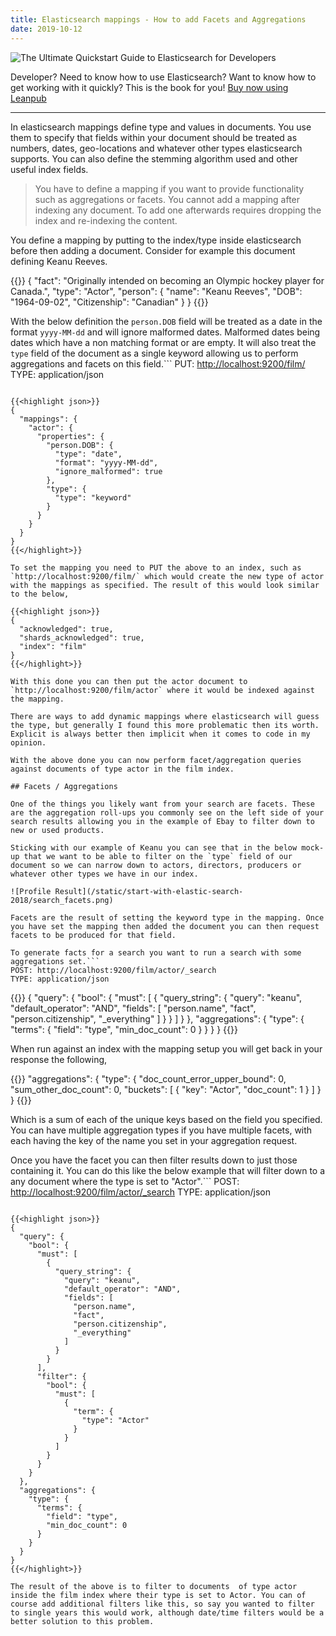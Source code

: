 ```yaml
---
title: Elasticsearch mappings - How to add Facets and Aggregations
date: 2019-10-12
---
```


![The Ultimate Quickstart Guide to Elasticsearch for Developers](/static/elastic/hero.jpg#center)

Developer? Need to know how to use Elasticsearch? Want to know how to get working with it quickly? This is the book for you! [Buy now using Leanpub](https://leanpub.com/elasticsearch-guide/)

***

In elasticsearch mappings define type and values in documents. You use them to specify that fields within your document should be treated as numbers, dates, geo-locations and whatever other types elasticsearch supports. You can also define the stemming algorithm used and other useful index fields.

 > You have to define a mapping if you want to provide functionality such as aggregations or facets. You cannot add a mapping after indexing any document. To add one afterwards requires dropping the index and re-indexing the content.

You define a mapping by putting to the index/type inside elasticsearch before then adding a document. Consider for example this document defining Keanu Reeves.

{{<highlight json>}}
{
  "fact": "Originally intended on becoming an Olympic hockey player for Canada.",
  "type": "Actor",
  "person": {
    "name": "Keanu Reeves",
    "DOB": "1964-09-02",
    "Citizenship": "Canadian"
  }
}
{{</highlight>}}

With the below definition the `person.DOB` field will be treated as a date in the format `yyyy-MM-dd` and will ignore malformed dates. Malformed dates being dates which have a non matching format or are empty. It will also treat the `type` field of the document as a single keyword allowing us to perform aggregations and facets on this field.```
PUT: <http://localhost:9200/film/>
TYPE: application/json

```

{{<highlight json>}}
{
  "mappings": {
    "actor": {
      "properties": {
        "person.DOB": {
          "type": "date",
          "format": "yyyy-MM-dd",
          "ignore_malformed": true
        },
        "type": {
          "type": "keyword"
        }
      }
    }
  }
}
{{</highlight>}}

To set the mapping you need to PUT the above to an index, such as `http://localhost:9200/film/` which would create the new type of actor with the mappings as specified. The result of this would look similar to the below,

{{<highlight json>}}
{
  "acknowledged": true,
  "shards_acknowledged": true,
  "index": "film"
}
{{</highlight>}}

With this done you can then put the actor document to `http://localhost:9200/film/actor` where it would be indexed against the mapping.

There are ways to add dynamic mappings where elasticsearch will guess the type, but generally I found this more problematic then its worth. Explicit is always better then implicit when it comes to code in my opinion.

With the above done you can now perform facet/aggregation queries against documents of type actor in the film index.

## Facets / Aggregations

One of the things you likely want from your search are facets. These are the aggregation roll-ups you commonly see on the left side of your search results allowing you in the example of Ebay to filter down to new or used products.

Sticking with our example of Keanu you can see that in the below mock-up that we want to be able to filter on the `type` field of our document so we can narrow down to actors, directors, producers or whatever other types we have in our index.

![Profile Result](/static/start-with-elastic-search-2018/search_facets.png)

Facets are the result of setting the keyword type in the mapping. Once you have set the mapping then added the document you can then request facets to be produced for that field.

To generate facts for a search you want to run a search with some aggregations set.```
POST: http://localhost:9200/film/actor/_search
TYPE: application/json
```

{{<highlight json>}}
{
  "query": {
    "bool": {
      "must": [
        {
          "query_string": {
            "query": "keanu",
            "default_operator": "AND",
            "fields": [
              "person.name",
              "fact",
              "person.citizenship",
              "_everything"
            ]
          }
        }
      ]
    }
  },
  "aggregations": {
    "type": {
      "terms": {
        "field": "type",
        "min_doc_count": 0
      }
    }
  }
}
{{</highlight>}}

When run against an index with the mapping setup you will get back in your response the following,

{{<highlight json>}}
  "aggregations": {
        "type": {
            "doc_count_error_upper_bound": 0,
            "sum_other_doc_count": 0,
            "buckets": [
                {
                    "key": "Actor",
                    "doc_count": 1
                }
            ]
        }
    }
{{</highlight>}}

Which is a sum of each of the unique keys based on the field you specified. You can have multiple aggregation types if you have multiple facets, with each having the key of the name you set in your aggregation request.

Once you have the facet you can then filter results down to just those containing it. You can do this like the below example that will filter down to a any document where the type is set to "Actor".```
POST: <http://localhost:9200/film/actor/_search>
TYPE: application/json

```

{{<highlight json>}}
{
  "query": {
    "bool": {
      "must": [
        {
          "query_string": {
            "query": "keanu",
            "default_operator": "AND",
            "fields": [
              "person.name",
              "fact",
              "person.citizenship",
              "_everything"
            ]
          }
        }
      ],
      "filter": {
        "bool": {
          "must": [
            {
              "term": {
                "type": "Actor"
              }
            }
          ]
        }
      }
    }
  },
  "aggregations": {
    "type": {
      "terms": {
        "field": "type",
        "min_doc_count": 0
      }
    }
  }
}
{{</highlight>}}

The result of the above is to filter to documents  of type actor inside the film index where their type is set to Actor. You can of course add additional filters like this, so say you wanted to filter to single years this would work, although date/time filters would be a better solution to this problem.
